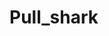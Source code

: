 # Pull_shark
  
        
      
            
        
      
         
       
      
    
  
   
 
